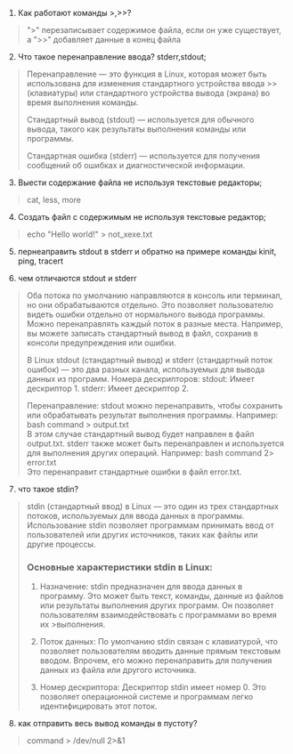 1. Как работают команды >,>>?
> ">" перезаписывает содержимое файла, если он уже существует, а ">>" добавляет данные в конец файла
2. Что такое перенаправление ввода? stderr,stdout;
>Перенаправление — это функция в Linux, которая может быть использована для изменения стандартного устройства ввода >>(клавиатуры) или стандартного устройства вывода (экрана) во время выполнения команды.
> 
>Стандартный вывод (stdout) — используется для обычного вывода, такого как результаты выполнения команды или программы.
> 
>Стандартная ошибка (stderr) — используется для получения сообщений об ошибках и диагностической информации.
3. Выести содержание файла не используя текстовые редакторы;
> cat, less, more
4. Создать файл с содержимым не используя текстовые редактор;
> echo "Hello world!" > not_xexe.txt
5. пернеаправить stdout в stderr и обратно на примере команды kinit, ping, tracert

6. чем отличаются stdout и stderr
>Оба потока по умолчанию направляются в консоль или терминал, но они обрабатываются отдельно. Это позволяет пользователю видеть ошибки отдельно от нормального вывода программы.
>Можно перенаправлять каждый поток в разные места. Например, вы можете записать стандартный вывод в файл, сохранив в консоли предупреждения или ошибки.
>
> В Linux stdout (стандартный вывод) и stderr (стандартный поток ошибок) — это два разных канала, используемых для вывода данных из программ.
> Номера дескрипторов:
>     stdout: Имеет дескриптор 1.
>     stderr: Имеет дескриптор 2.
>
> Перенаправление:
>    stdout можно перенаправить, чтобы сохранить или обрабатывать результат выполнения программы. Например:
>    bash      command > output.txt      
>    В этом случае стандартный вывод будет направлен в файл output.txt.
>    stderr также может быть перенаправлен и используется для выполнения других операций. Например:
>    bash      command 2> error.txt      
>      Это перенаправит стандартные ошибки в файл error.txt.
7. что такое stdin?
>stdin (стандартный ввод) в Linux — это один из трех стандартных потоков, используемых для ввода данных в программы. Использование stdin позволяет программам принимать ввод от пользователей или других источников, таких как файлы или другие процессы.
>
> ### Основные характеристики stdin в Linux:
>
>1. Назначение:
>   stdin предназначен для ввода данных в программу. Это может быть текст, команды, данные из файлов или результаты выполнения других программ. Он позволяет пользователям взаимодействовать с программами во время их >выполнения.
>
>2. Поток данных:
>   По умолчанию stdin связан с клавиатурой, что позволяет пользователям вводить данные прямым текстовым вводом. Впрочем, его можно перенаправить для получения данных из файла или другого источника.
>
>3. Номер дескриптора:
>  Дескриптор stdin имеет номер 0. Это позволяет операционной системе и программам легко идентифицировать этот поток.
>
8. как отправить весь вывод команды в пустоту?
> command > /dev/null 2>&1
